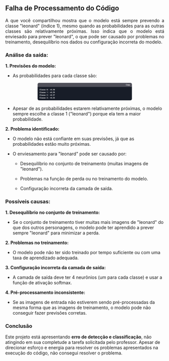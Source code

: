 ## Falha de Processamento do Código

<p align="justify">
A que você compartilhou mostra que o modelo está sempre prevendo a classe "leonard" (índice 1), mesmo quando as probabilidades para as outras classes são relativamente próximas.
Isso indica que o modelo está enviesado para prever "leonard", o que pode ser causado por problemas no treinamento, desequilíbrio nos dados ou configuração incorreta do modelo.
</p>

### Análise da saída:

**1. Previsões do modelo:**
- As probabilidades para cada classe são:
<p align="center">
<img
src="imagem/fig1 - falha de processamento.png"
    width="300"
/>
</p>

- Apesar de as probabilidades estarem relativamente próximas, o modelo sempre escolhe a classe 1 ("leonard") porque ela tem a maior probabilidade.

**2. Problema identificado:**

- O modelo não está confiante em suas previsões, já que as probabilidades estão muito próximas.

- O enviesamento para "leonard" pode ser causado por:

    - Desequilíbrio no conjunto de treinamento (muitas imagens de "leonard").

    - Problemas na função de perda ou no treinamento do modelo.

    - Configuração incorreta da camada de saída.

### Possíveis causas:

**1. Desequilíbrio no conjunto de treinamento:**

- Se o conjunto de treinamento tiver muitas mais imagens de "leonard" do que dos outros personagens, o modelo pode ter aprendido a prever sempre "leonard"
  para minimizar a perda.

**2. Problemas no treinamento:**
  - O modelo pode não ter sido treinado por tempo suficiente ou com uma taxa de aprendizado adequada.

**3. Configuração incorreta da camada de saída:**
-  A camada de saída deve ter 4 neurônios (um para cada classe) e usar a função de ativação softmax.

**4. Pré-processamento inconsistente:**
-  Se as imagens de entrada não estiverem sendo pré-processadas da mesma forma que as imagens de treinamento, o modelo pode não conseguir fazer previsões corretas.

### Conclusão
<p>
Este projeto está apresentando <b>erro de detecção e classificação</b>, não atingindo em sua completude a tarefa solicitada pelo professor. Apesar de direcionar esforço e energia para resolver os problemas apresentados na execução do código, não consegui resolver o problema.
</p>


  
